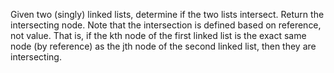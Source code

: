 Given two (singly) linked lists, determine if the two lists intersect.
Return the intersecting node. Note that the intersection is defined based on reference, not value.
That is, if the kth node of the first linked list is the exact same node
(by reference) as the jth node of the second linked list, then they are intersecting.